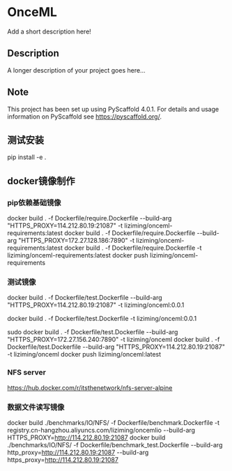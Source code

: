 # OnceML

Add a short description here!


## Description

A longer description of your project goes here...


<!-- pyscaffold-notes -->

## Note

This project has been set up using PyScaffold 4.0.1. For details and usage
information on PyScaffold see https://pyscaffold.org/.
## 测试安装
pip install -e .
## docker镜像制作
### pip依赖基础镜像
docker build . -f Dockerfile/require.Dockerfile  --build-arg "HTTPS_PROXY=114.212.80.19:21087" -t liziming/onceml-requirements:latest
docker build . -f Dockerfile/require.Dockerfile  --build-arg "HTTPS_PROXY=172.27.128.186:7890" -t liziming/onceml-requirements:latest
docker build . -f Dockerfile/require.Dockerfile   -t liziming/onceml-requirements:latest
docker push liziming/onceml-requirements
### 测试镜像
docker build . -f Dockerfile/test.Dockerfile  --build-arg "HTTPS_PROXY=114.212.80.19:21087" -t liziming/onceml:0.0.1

docker build . -f Dockerfile/test.Dockerfile   -t liziming/onceml:0.0.1

sudo docker build . -f Dockerfile/test.Dockerfile  --build-arg "HTTPS_PROXY=172.27.156.240:7890" -t liziming/onceml
docker build . -f Dockerfile/test.Dockerfile  --build-arg "HTTPS_PROXY=114.212.80.19:21087" -t liziming/onceml
docker push  liziming/onceml:latest
### NFS server
https://hub.docker.com/r/itsthenetwork/nfs-server-alpine

### 数据文件读写镜像
docker build ./benchmarks/IO/NFS/ -f Dockerfile/benchmark.Dockerfile  -t registry.cn-hangzhou.aliyuncs.com/liziming/oncemlio --build-arg HTTPS_PROXY=http://114.212.80.19:21087 
docker build ./benchmarks/IO/NFS/ -f Dockerfile/benchmark_test.Dockerfile  --build-arg http_proxy=http://114.212.80.19:21087 --build-arg https_proxy=http://114.212.80.19:21087